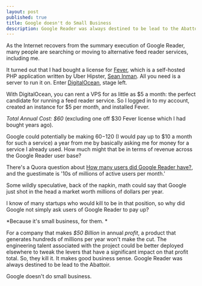 ```yaml
---
layout: post
published: true
title: Google doesn't do Small Business
description: Google Reader was always destined to be lead to the Abattoir. It's small business. 
---
```


As the Internet recovers from the summary execution of Google Reader, many people are searching or moving to alternative feed reader services, including me.

It turned out that I had bought a license for [Fever](http://feedafever.com), which is a self-hosted PHP application written by Uber Hipster, [Sean Inman](http://www.shauninman.com/pendium/). All you need is a server to run it on. Enter [DigitalOcean](http://digitalocean.com/), stage left. 

With DigitalOcean, you can rent a VPS for as little as $5 a month: the perfect candidate for running a feed reader service. So I logged in to my account, created an instance for $5 per month, and installed Fever.

*Total Annual Cost: $60* (excluding one off $30 Fever license which I had bought years ago). 

Google could potentially be making $60-$120 (I would pay up to $10 a month for such a service) a year from me by basically asking me for money for a service I already used. How much might that be in terms of revenue across the Google Reader user base? 

There's a Quora question about [How many users did Google Reader have?](http://qr.ae/TOrYh), and the guestimate is '10s of millions of active users per month.'

Some wildly speculative, back of the napkin, math could say that Google just shot in the head a market worth millions of dollars per year. 

I know of many startups who would kill to be in that position, so why did Google not simply ask users of Google Reader to pay up?

*Because it's small business, for them. *

For a company that makes _$50 Billion_ in annual _profit_, a product that generates hundreds of millions per year won't make the cut. The engineering talent associated with the project could be better deployed elsewhere to tweak the levers that have a significant impact on that profit total. So, they kill it. It makes good business sense. Google Reader was always destined to be lead to the Abattoir. 

Google doesn't do small business. 
